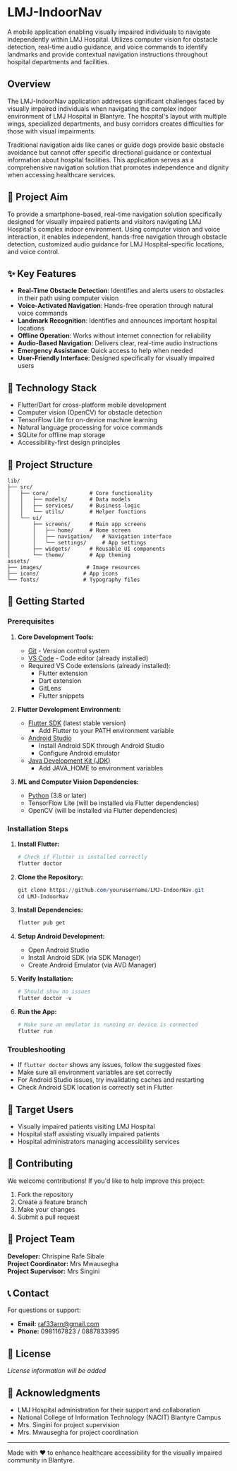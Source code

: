# LMJ-IndoorNav

A mobile application enabling visually impaired individuals to navigate independently within LMJ Hospital. Utilizes computer vision for obstacle detection, real-time audio guidance, and voice commands to identify landmarks and provide contextual navigation instructions throughout hospital departments and facilities.

## Overview

The LMJ-IndoorNav application addresses significant challenges faced by visually impaired individuals when navigating the complex indoor environment of LMJ Hospital in Blantyre. The hospital's layout with multiple wings, specialized departments, and busy corridors creates difficulties for those with visual impairments.

Traditional navigation aids like canes or guide dogs provide basic obstacle avoidance but cannot offer specific directional guidance or contextual information about hospital facilities. This application serves as a comprehensive navigation solution that promotes independence and dignity when accessing healthcare services.

## 🎯 Project Aim

To provide a smartphone-based, real-time navigation solution specifically designed for visually impaired patients and visitors navigating LMJ Hospital's complex indoor environment. Using computer vision and voice interaction, it enables independent, hands-free navigation through obstacle detection, customized audio guidance for LMJ Hospital-specific locations, and voice control.

## ✨ Key Features

- **Real-Time Obstacle Detection**: Identifies and alerts users to obstacles in their path using computer vision
- **Voice-Activated Navigation**: Hands-free operation through natural voice commands
- **Landmark Recognition**: Identifies and announces important hospital locations
- **Offline Operation**: Works without internet connection for reliability
- **Audio-Based Navigation**: Delivers clear, real-time audio instructions
- **Emergency Assistance**: Quick access to help when needed
- **User-Friendly Interface**: Designed specifically for visually impaired users

## 📱 Technology Stack

- Flutter/Dart for cross-platform mobile development
- Computer vision (OpenCV) for obstacle detection
- TensorFlow Lite for on-device machine learning
- Natural language processing for voice commands
- SQLite for offline map storage
- Accessibility-first design principles

## 📂 Project Structure
```
lib/
├── src/
│   ├── core/             # Core functionality
│   │   ├── models/       # Data models
│   │   ├── services/     # Business logic
│   │   └── utils/        # Helper functions
│   └── ui/
│       ├── screens/      # Main app screens
│       │   ├── home/     # Home screen
│       │   ├── navigation/   # Navigation interface
│       │   └── settings/     # App settings
│       ├── widgets/      # Reusable UI components
│       └── theme/        # App theming
assets/
├── images/              # Image resources
├── icons/              # App icons
└── fonts/              # Typography files
```

## 🚀 Getting Started

### Prerequisites

1. **Core Development Tools:**
   - [Git](https://git-scm.com/downloads) - Version control system
   - [VS Code](https://code.visualstudio.com/) - Code editor (already installed)
   - Required VS Code extensions (already installed):
     - Flutter extension
     - Dart extension
     - GitLens
     - Flutter snippets

2. **Flutter Development Environment:**
   - [Flutter SDK](https://docs.flutter.dev/get-started/install) (latest stable version)
     - Add Flutter to your PATH environment variable
   - [Android Studio](https://developer.android.com/studio)
     - Install Android SDK through Android Studio
     - Configure Android emulator
   - [Java Development Kit (JDK)](https://www.oracle.com/java/technologies/downloads/)
     - Add JAVA_HOME to environment variables

3. **ML and Computer Vision Dependencies:**
   - [Python](https://www.python.org/downloads/) (3.8 or later)
   - TensorFlow Lite (will be installed via Flutter dependencies)
   - OpenCV (will be installed via Flutter dependencies)

### Installation Steps

1. **Install Flutter:**
   ```powershell
   # Check if Flutter is installed correctly
   flutter doctor
   ```

2. **Clone the Repository:**
   ```powershell
   git clone https://github.com/yourusername/LMJ-IndoorNav.git
   cd LMJ-IndoorNav
   ```

3. **Install Dependencies:**
   ```powershell
   flutter pub get
   ```

4. **Setup Android Development:**
   - Open Android Studio
   - Install Android SDK (via SDK Manager)
   - Create Android Emulator (via AVD Manager)

5. **Verify Installation:**
   ```powershell
   # Should show no issues
   flutter doctor -v
   ```

6. **Run the App:**
   ```powershell
   # Make sure an emulator is running or device is connected
   flutter run
   ```

### Troubleshooting

- If `flutter doctor` shows any issues, follow the suggested fixes
- Make sure all environment variables are set correctly
- For Android Studio issues, try invalidating caches and restarting
- Check Android SDK location is correctly set in Flutter

## 🎯 Target Users

- Visually impaired patients visiting LMJ Hospital
- Hospital staff assisting visually impaired patients
- Hospital administrators managing accessibility services

## 🤝 Contributing

We welcome contributions! If you'd like to help improve this project:
1. Fork the repository
2. Create a feature branch
3. Make your changes
4. Submit a pull request

## 👥 Project Team

**Developer:** Chrispine Rafe Sibale  
**Project Coordinator:** Mrs Mwausegha  
**Project Supervisor:** Mrs Singini

## 📞 Contact

For questions or support:
- **Email:** raf33arn@gmail.com
- **Phone:** 0981167823 / 0887833995

## 📄 License

*License information will be added*

## 🏥 Acknowledgments

- LMJ Hospital administration for their support and collaboration
- National College of Information Technology (NACIT) Blantyre Campus
- Mrs. Singini for project supervision
- Mrs. Mwausegha for project coordination

---
Made with ❤️ to enhance healthcare accessibility for the visually impaired community in Blantyre.